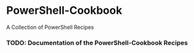 # PowerShell-Cookbook
A Collection of PowerShell Recipes

### TODO: Documentation of the PowerShell-Cookbook Recipes